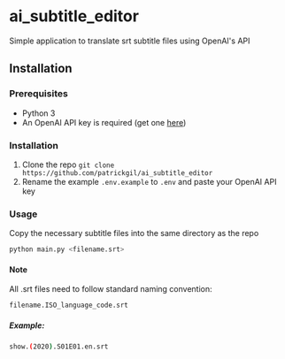 # ai_subtitle_editor

Simple application to translate srt subtitle files using OpenAI's API

## Installation

### Prerequisites

- Python 3
- An OpenAI API key is required (get one [here](https://platform.openai.com/account/api-keys))

### Installation

1. Clone the repo `git clone https://github.com/patrickgil/ai_subtitle_editor`
2. Rename the example `.env.example` to `.env` and paste your OpenAI API key

### Usage

Copy the necessary subtitle files into the same directory as the repo

```bash
python main.py <filename.srt>
```

#### Note

All .srt files need to follow standard naming convention:

```bash
filename.ISO_language_code.srt
```
##### Example:
```bash
show.(2020).S01E01.en.srt
```
